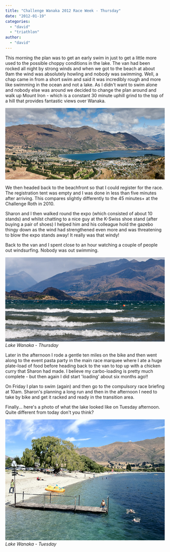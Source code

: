 ```yaml
---
title: "Challenge Wanaka 2012 Race Week - Thursday"
date: "2012-01-19"
categories: 
  - "david"
  - "triathlon"
author: 
  - "david"
---
```


This morning the plan was to get an early swim in just to get a little more used to the possible choppy conditions in the lake. The van had been rocked all night by strong winds and when we got to the beach at about 9am the wind was absolutely howling and nobody was swimming. Well, a chap came in from a short swim and said it was incredibly rough and more like swimming in the ocean and not a lake. As I didn't want to swim alone and nobody else was around we decided to change the plan around and walk up Mount Iron - which is a constant 30 minute uphill grind to the top of a hill that provides fantastic views over Wanaka.

![](/images/2012/20120119-4048.jpg)

We then headed back to the beachfront so that I could register for the race. The registration tent was empty and I was done in less than five minutes after arriving. This compares slightly differently to the 45 minutes+ at the Challenge Roth in 2010.

Sharon and I then walked round the expo (which consisted of about 10 stands) and whilst chatting to a nice guy at the K-Swiss shoe stand (after buying a pair of shoes) I helped him and his colleague hold the gazebo thingy down as the wind had strengthened even more and was threatening to blow the expo stands away! It really was that windy!

Back to the van and I spent close to an hour watching a couple of people out windsurfing. Nobody was out swimming.

![Lake Wanaka - Thursday](/images/2012/20120119-3302.jpg)
*Lake Wanaka - Thursday*

Later in the afternoon I rode a gentle ten miles on the bike and then went along to the event pasta party in the main race marquee where I ate a huge plate-load of food before heading back to the van to top up with a chicken curry that Sharon had made. I believe my carbo-loading is pretty much complete - but then again I did start 'loading' about six months ago!!

On Friday I plan to swim (again) and then go to the compulsory race briefing at 10am. Sharon's planning a long run and then in the afternoon I need to take by bike and get it racked and ready in the transition area.

Finally... here's a photo of what the lake looked like on Tuesday afternoon. Quite different from today don't you think?

![Lake Wanaka - Tuesday](/images/2012/20120117-1850.jpg)
*Lake Wanaka - Tuesday*
